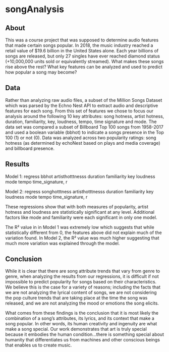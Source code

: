 # songAnalysis

## About
This was a course project that was supposed to determine audio features that made certain songs popular. In 2018, the music industry reached a retail value of $19.6 billion in the United States alone. Each year billions of songs are released, but only 27 singles have ever reached diamond status (+10,000,000 units sold or equivalently streamed). What makes these songs rise above the rest? What key features can be analyzed and used to predict how popular a song may become?

## Data

Rather than analyzing raw audio files, a subset of the Million Songs Dataset which was parsed by the Echno Nest API to extract audio and descriptive features for each song. From this set of features we chose to focus our analysis around the following 10 key attributes: song hotness, artist hotness, duration, familiarity, key, loudness, tempo, time signature  and mode. The data set was compared a subset of Billboard Top 100 songs from 1958-2017 and used a boolean variable (bbhot) to indicate a songs presence in the Top 100 (1) or not (0). Data was analyzed across two popularity ratings: song hotness (as determined by echoNest based on plays and media coverage) and billboard presence.

## Results

Model 1: regress bbhot artisthotttnesss duration familiarity key loudness mode tempo time_signature, r

Model 2: regress songhotttness artisthotttnesss duration familiarity key loudness mode 
tempo time_signature, r

These regressions show that with both measures of popularity, artist hotness and loudness are statistically significant at any level. Additional factors like mode and familiarity were each significant in only one model.

The R² value in in Model 1 was extremely low which suggests that while statistically different from 0, the features above did not explain much of the variation found. In Model 2, the R² value was much higher suggesting that much more variation was explained through the model.


## Conclusion 

While it is clear that there are song attribute trends that vary from genre to genre, when analyzing the results from our regressions, it is difficult if not impossible to predict popularity for songs based on their characteristics. We believe this is the case for a variety of reasons; including the facts that  we are not analyzing the lyrical content of songs, we are not considering the pop culture trends that are taking place at the time the song was released, and we are not analyzing the mood or emotions the song elicits. 

What comes from these findings is the conclusion that it is most likely the combination of a song’s attributes, its lyrics, and its context that make a song popular. In other words, its human creativity and ingenuity are what make a song special. Our work demonstrates that art is truly special because it embodies the human condition...there is something special about humanity that differentiates us from machines and other conscious beings that enables us to create music. 
